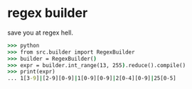 # regex builder

save you at regex hell.

``` cmd
>>> python
>>> from src.builder import RegexBuilder
>>> builder = RegexBuilder()
>>> expr = builder.int_range(13, 255).reduce().compile()
>>> print(expr)
... 1[3-9]|[2-9][0-9]|1[0-9][0-9]|2[0-4][0-9]|25[0-5]
```
